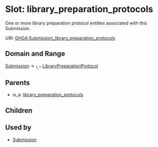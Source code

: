 
# Slot: library_preparation_protocols


One or more library preparation protocol entities associated with this Submission.

URI: [GHGA:Submission_library_preparation_protocols](https://w3id.org/GHGA/Submission_library_preparation_protocols)


## Domain and Range

[Submission](Submission.md) &#8594;  <sub>1..\*</sub> [LibraryPreparationProtocol](LibraryPreparationProtocol.md)

## Parents

 *  is_a: [library_preparation_protocols](library_preparation_protocols.md)

## Children


## Used by

 * [Submission](Submission.md)
